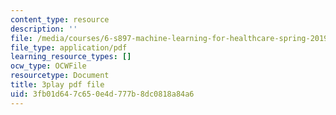 ```yaml
---
content_type: resource
description: ''
file: /media/courses/6-s897-machine-learning-for-healthcare-spring-2019/3fb01d647c650e4d777b8dc0818a84a6_k95abdkdCPk.pdf
file_type: application/pdf
learning_resource_types: []
ocw_type: OCWFile
resourcetype: Document
title: 3play pdf file
uid: 3fb01d64-7c65-0e4d-777b-8dc0818a84a6
---
```

